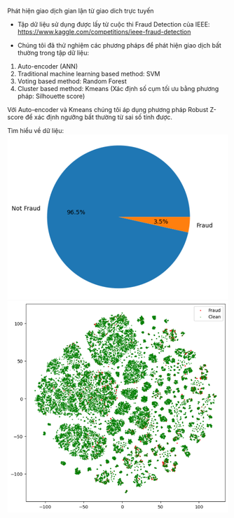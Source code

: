 Phát hiện giao dịch gian lận từ giao dich trực tuyến

- Tập dữ liệu sử dụng được lấy từ cuộc thi Fraud Detection của IEEE: https://www.kaggle.com/competitions/ieee-fraud-detection

- Chúng tôi đã thử nghiệm các phương pháps để phát hiện giao dịch bất thường trong tập dữ liệu:
1. Auto-encoder (ANN)
2. Traditional machine learning based method: SVM
3. Voting based method: Random Forest
4. Cluster based method: Kmeans (Xác định số cụm tối ưu bằng phương pháp: Silhouette score)

Với Auto-encoder và Kmeans chúng tôi áp dụng phương pháp Robust Z-score để xác định ngưỡng bất thường từ sai số tính được.<br>

Tìm hiểu về dữ liệu:<br>
![img-1](./images/1.png)
![img-2](./images/2.png)

